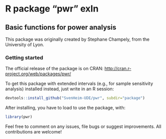 # R package &ldquo;pwr&rdquo; exIn
## Basic functions for power analysis

This package was originally created by Stephane Champely, from the University of Lyon.

### Getting started

The official release of the package is on CRAN:
http://cran.r-project.org/web/packages/pwr/

To get this package with extended intervals (e.g., for sample sensitivity analysis) installed instead, just write in an R session:

```R
devtools::install_github("SvenHeim-UDE/pwr", subdir="package")
```

After installing, you have to load to use the package, with:

```R
library(pwr)
```

Feel free to comment on any issues, file bugs or suggest improvements. All contributions are welcome!
